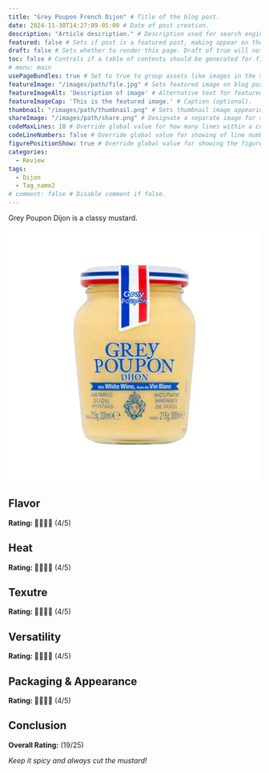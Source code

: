 ```yaml
---
title: "Grey Poupon French Dijon" # Title of the blog post.
date: 2024-11-30T14:27:09-05:00 # Date of post creation.
description: "Article description." # Description used for search engine.
featured: false # Sets if post is a featured post, making appear on the home page side bar.
draft: false # Sets whether to render this page. Draft of true will not be rendered.
toc: false # Controls if a table of contents should be generated for first-level links automatically.
# menu: main
usePageBundles: true # Set to true to group assets like images in the same folder as this post.
featureImage: "/images/path/file.jpg" # Sets featured image on blog post.
featureImageAlt: 'Description of image' # Alternative text for featured image.
featureImageCap: 'This is the featured image.' # Caption (optional).
thumbnail: "/images/path/thumbnail.png" # Sets thumbnail image appearing inside card on homepage.
shareImage: "/images/path/share.png" # Designate a separate image for social media sharing.
codeMaxLines: 10 # Override global value for how many lines within a code block before auto-collapsing.
codeLineNumbers: false # Override global value for showing of line numbers within code block.
figurePositionShow: true # Override global value for showing the figure label.
categories:
  - Review
tags:
  - Dijon
  - Tag_name2
# comment: false # Disable comment if false.
---
```


Grey Poupon Dijon is a classy mustard. 

![Grey Poupon Dijon](Grey-Poupon-Dijon.png)

## Flavor

**Rating: 🥄🥄🥄🥄** (4/5)

## Heat 

**Rating: 🥄🥄🥄🥄** (4/5)


## Texutre 

**Rating: 🥄🥄🥄🥄** (4/5)


## Versatility 

**Rating: 🥄🥄🥄🥄** (4/5)


## Packaging & Appearance 

**Rating: 🥄🥄🥄🥄** (4/5)


## Conclusion 


**Overall Rating:** (19/25)

*Keep it spicy and always cut the mustard!*